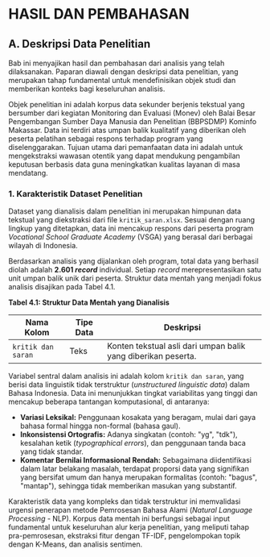 # HASIL DAN PEMBAHASAN

## A. Deskripsi Data Penelitian

Bab ini menyajikan hasil dan pembahasan dari analisis yang telah dilaksanakan. Paparan diawali dengan deskripsi data penelitian, yang merupakan tahap fundamental untuk mendefinisikan objek studi dan memberikan konteks bagi keseluruhan analisis.

Objek penelitian ini adalah korpus data sekunder berjenis tekstual yang bersumber dari kegiatan Monitoring dan Evaluasi (Monev) oleh Balai Besar Pengembangan Sumber Daya Manusia dan Penelitian (BBPSDMP) Kominfo Makassar. Data ini terdiri atas umpan balik kualitatif yang diberikan oleh peserta pelatihan sebagai respons terhadap program yang diselenggarakan. Tujuan utama dari pemanfaatan data ini adalah untuk mengekstraksi wawasan otentik yang dapat mendukung pengambilan keputusan berbasis data guna meningkatkan kualitas layanan di masa mendatang.

### 1. Karakteristik Dataset Penelitian

Dataset yang dianalisis dalam penelitian ini merupakan himpunan data tekstual yang diekstraksi dari file `kritik_saran.xlsx`. Sesuai dengan ruang lingkup yang ditetapkan, data ini mencakup respons dari peserta program *Vocational School Graduate Academy* (VSGA) yang berasal dari berbagai wilayah di Indonesia.

Berdasarkan analisis yang dijalankan oleh program, total data yang berhasil diolah adalah **2.601 _record_** individual. Setiap _record_ merepresentasikan satu unit umpan balik unik dari peserta. Struktur data mentah yang menjadi fokus analisis disajikan pada Tabel 4.1.

**Tabel 4.1: Struktur Data Mentah yang Dianalisis**

| Nama Kolom         | Tipe Data | Deskripsi                                                              |
|--------------------|-----------|------------------------------------------------------------------------|
| `kritik dan saran` | Teks      | Konten tekstual asli dari umpan balik yang diberikan peserta.          |

Variabel sentral dalam analisis ini adalah kolom `kritik dan saran`, yang berisi data linguistik tidak terstruktur (*unstructured linguistic data*) dalam Bahasa Indonesia. Data ini menunjukkan tingkat variabilitas yang tinggi dan mencakup beberapa tantangan komputasional, di antaranya:
*   **Variasi Leksikal:** Penggunaan kosakata yang beragam, mulai dari gaya bahasa formal hingga non-formal (bahasa gaul).
*   **Inkonsistensi Ortografis:** Adanya singkatan (contoh: "yg", "tdk"), kesalahan ketik (*typographical errors*), dan penggunaan tanda baca yang tidak standar.
*   **Komentar Bernilai Informasional Rendah:** Sebagaimana diidentifikasi dalam latar belakang masalah, terdapat proporsi data yang signifikan yang bersifat umum dan hanya merupakan formalitas (contoh: "bagus", "mantap"), sehingga tidak memberikan masukan yang substantif.

Karakteristik data yang kompleks dan tidak terstruktur ini memvalidasi urgensi penerapan metode Pemrosesan Bahasa Alami (*Natural Language Processing* - NLP). Korpus data mentah ini berfungsi sebagai input fundamental untuk keseluruhan alur kerja penelitian, yang meliputi tahap pra-pemrosesan, ekstraksi fitur dengan TF-IDF, pengelompokan topik dengan K-Means, dan analisis sentimen.


